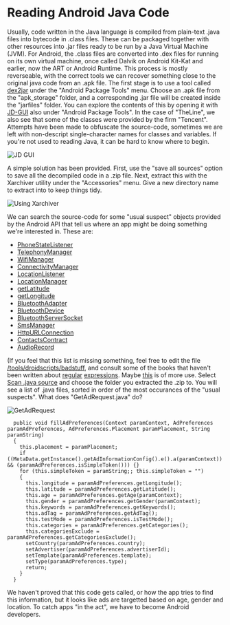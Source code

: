 
# Reading Android Java Code

Usually, code written in the Java language is compiled from plain-text .java files into bytecode in .class files. These can be packaged together
with other resources into .jar files ready to be run by a Java Virtual Machine (JVM). For Android, the .class files are converted into .dex files
for running on its own virtual machine, once called Dalvik on Android Kit-Kat and earlier, now the ART or Android Runtime. This process is mostly
reverseable, with the correct tools we can recover something close to the original java code from an .apk file. The first stage is to use a tool
called [dex2jar](https://github.com/pxb1988/dex2jar) under the "Android Package Tools" menu. Choose an .apk file from the "apk_storage" folder, and a corresponding .jar file will be
created inside the "jarfiles" folder. You can explore the contents of this by opening it with [JD-GUI](http://jd.benow.ca/) also under "Android Package Tools".
In the case of "TheLine", we also see that some of the classes were provided by the firm "Tencent". Attempts have been made to obfuscate the source-code,
sometimes we are left with non-descript single-character names for classes and variables. If you're not used to reading Java, it can be hard to know
where to begin.

![JD GUI](https://raw.githubusercontent.com/kingsBSD/DroidDestructionKit/master/ddkdocs/img/jdgui.png)

A simple solution has been provided. First, use the "save all sources" option to save all the decompiled code in a .zip file. Next, extract this
with the Xarchiver utility under the "Accessories" menu. Give a new directory name to extract into to keep things tidy.

![Using Xarchiver](https://raw.githubusercontent.com/kingsBSD/DroidDestructionKit/master/ddkdocs/img/linextract.png)

We can search the source-code for some "usual suspect" objects provided by the Android API that tell us where an app might be doing something we're interested in. These are:

* [PhoneStateListener](https://developer.android.com/reference/android/telephony/PhoneStateListener.html)
* [TelephonyManager](https://developer.android.com/reference/android/telephony/TelephonyManager.html)
* [WifiManager](https://developer.android.com/reference/android/net/wifi/WifiManager.html)
* [ConnectivityManager](https://developer.android.com/reference/android/net/ConnectivityManager.html)
* [LocationListener](https://developer.android.com/reference/android/location/LocationListener.html)
* [LocationManager](https://developer.android.com/reference/android/location/LocationManager.html)
* [getLatitude](https://developer.android.com/reference/android/location/Location.html)
* [getLongitude](https://developer.android.com/reference/android/location/Location.html)
* [BluetoothAdapter](https://developer.android.com/reference/android/bluetooth/BluetoothAdapter.html)
* [BluetoothDevice](https://developer.android.com/reference/android/bluetooth/BluetoothDevice.html)
* [BluetoothServerSocket](https://developer.android.com/reference/android/bluetooth/BluetoothServerSocket.html)
* [SmsManager](https://developer.android.com/reference/android/telephony/SmsManager.html)
* [HttpURLConnection](https://developer.android.com/reference/java/net/HttpURLConnection.html)
* [ContactsContract](https://developer.android.com/reference/android/provider/ContactsContract.html)
* [AudioRecord](https://developer.android.com/reference/android/media/AudioRecord.html)

(If you feel that this list is missing something, feel free to edit the file [/tools/droidscripts/badstuff](https://github.com/kingsBSD/DroidDestructionKit/blob/master/droidscripts/badstuff), and consult some of the books
that haven't been written about [regular](https://twitter.com/thepracticaldev/status/774309983467016193?lang=en) [expressions](https://twitter.com/thepracticaldev/status/755879385622843396).
Maybe [this](http://www.regexpal.com/) is of more use.
Select [Scan .java source](https://github.com/kingsBSD/DroidDestructionKit/blob/master/droidscripts/scan_source.sh)
and choose the folder you extracted the .zip to. You will see a list of .java files, sorted in order of the most occurances of the "usual suspects".
What does "GetAdRequest.java" do?

![GetAdRequest](https://raw.githubusercontent.com/kingsBSD/DroidDestructionKit/master/ddkdocs/img/linescan.png)

```
  public void fillAdPreferences(Context paramContext, AdPreferences paramAdPreferences, AdPreferences.Placement paramPlacement, String paramString)
  {
    this.placement = paramPlacement;
    if ((MetaData.getInstance().getAdInformationConfig().e().a(paramContext)) && (paramAdPreferences.isSimpleToken())) {}
    for (this.simpleToken = paramString;; this.simpleToken = "")
    {
      this.longitude = paramAdPreferences.getLongitude();
      this.latitude = paramAdPreferences.getLatitude();
      this.age = paramAdPreferences.getAge(paramContext);
      this.gender = paramAdPreferences.getGender(paramContext);
      this.keywords = paramAdPreferences.getKeywords();
      this.adTag = paramAdPreferences.getAdTag();
      this.testMode = paramAdPreferences.isTestMode();
      this.categories = paramAdPreferences.getCategories();
      this.categoriesExclude = paramAdPreferences.getCategoriesExclude();
      setCountry(paramAdPreferences.country);
      setAdvertiser(paramAdPreferences.advertiserId);
      setTemplate(paramAdPreferences.template);
      setType(paramAdPreferences.type);
      return;
    }
  }
```

We haven't proved that this code gets called, or how the app tries to find this information, but it looks like ads are targetted based on age, gender
and location. To catch apps "in the act", we have to become Android developers.